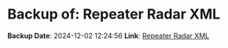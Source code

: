 # Backup of: Repeater Radar XML

**Backup Date**: 2024-12-02 12:24:56
**Link**: [Repeater Radar XML](https://przemienniki.net/export/radar.xml)

